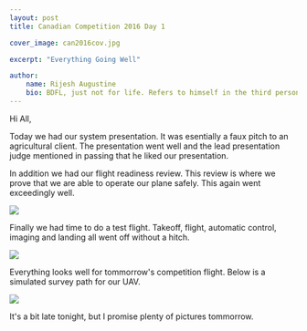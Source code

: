 ```yaml
---
layout: post
title: Canadian Competition 2016 Day 1

cover_image: can2016cov.jpg

excerpt: "Everything Going Well"

author:
    name: Rijesh Augustine
    bio: BDFL, just not for life. Refers to himself in the third person.
---
```


Hi All,

Today we had our system presentation. It was esentially a faux pitch to an agricultural client. The presentation went well and the lead presentation judge mentioned in passing that he liked our presentation.

In addition we had our flight readiness review. This review is where we prove that we are able to operate our plane safely. This again went exceedingly well.

<div class="full zoomable"><img src="{{ site.baseurl }}/img/2016frr.jpg"></div>

Finally we had time to do a test flight. Takeoff, flight, automatic control, imaging and landing all went off without a hitch. 

<div class="full zoomable"><img src="{{ site.baseurl }}/img/2016work.jpg"></div>

Everything looks well for tommorrow's competition flight. Below is a simulated survey path for our UAV.

<div class="full zoomable"><img src="{{ site.baseurl }}/img/can_2016_sim.png"></div>

It's a bit late tonight, but I promise plenty of pictures tommorrow.


